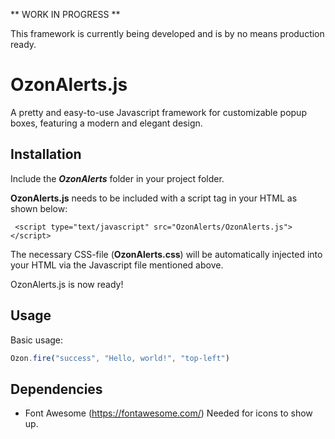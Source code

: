  ** WORK IN PROGRESS **
 
 This framework is currently being developed and is by no means production ready. 

# OzonAlerts.js
 
A pretty and easy-to-use Javascript framework for customizable popup boxes, featuring a modern and elegant design. 

## Installation

Include the ***OzonAlerts*** folder in your project folder.  

**OzonAlerts.js** needs to be included with a script tag in your HTML as shown below:

``` <script type="text/javascript" src="OzonAlerts/OzonAlerts.js"></script>```

The necessary CSS-file (**OzonAlerts.css**) will be automatically injected into your HTML via the Javascript file mentioned above. 

OzonAlerts.js is now ready!  

## Usage

Basic usage: 
```javascript
Ozon.fire("success", "Hello, world!", "top-left")
```

## Dependencies 
  - Font Awesome (https://fontawesome.com/)
    Needed for icons to show up. 
